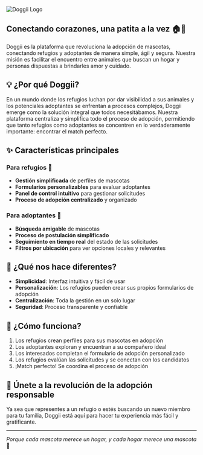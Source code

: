 ![Doggii Logo](https://i.ibb.co/gLrCXH7m/inline-logo-dark.png)

## Conectando corazones, una patita a la vez 🏠💝

Doggii es la plataforma que revoluciona la adopción de mascotas, conectando refugios y adoptantes de manera simple, ágil y segura. Nuestra misión es facilitar el encuentro entre animales que buscan un hogar y personas dispuestas a brindarles amor y cuidado.

## 💡 ¿Por qué Doggii?

En un mundo donde los refugios luchan por dar visibilidad a sus animales y los potenciales adoptantes se enfrentan a procesos complejos, Doggii emerge como la solución integral que todos necesitábamos. Nuestra plataforma centraliza y simplifica todo el proceso de adopción, permitiendo que tanto refugios como adoptantes se concentren en lo verdaderamente importante: encontrar el match perfecto.

## ✨ Características principales

### Para refugios 🏪
- **Gestión simplificada** de perfiles de mascotas
- **Formularios personalizables** para evaluar adoptantes
- **Panel de control intuitivo** para gestionar solicitudes
- **Proceso de adopción centralizado** y organizado

### Para adoptantes 🤗
- **Búsqueda amigable** de mascotas
- **Proceso de postulación simplificado**
- **Seguimiento en tiempo real** del estado de las solicitudes
- **Filtros por ubicación** para ver opciones locales y relevantes

## 🌟 ¿Qué nos hace diferentes?

- **Simplicidad**: Interfaz intuitiva y fácil de usar
- **Personalización**: Los refugios pueden crear sus propios formularios de adopción
- **Centralización**: Toda la gestión en un solo lugar
- **Seguridad**: Proceso transparente y confiable

## 🚀 ¿Cómo funciona?

1. Los refugios crean perfiles para sus mascotas en adopción
2. Los adoptantes exploran y encuentran a su compañero ideal
3. Los interesados completan el formulario de adopción personalizado
4. Los refugios evalúan las solicitudes y se conectan con los candidatos
5. ¡Match perfecto! Se coordina el proceso de adopción

## 💪 Únete a la revolución de la adopción responsable

Ya sea que representes a un refugio o estés buscando un nuevo miembro para tu familia, Doggii está aquí para hacer tu experiencia más fácil y gratificante.

---
*Porque cada mascota merece un hogar, y cada hogar merece una mascota* 🐾
